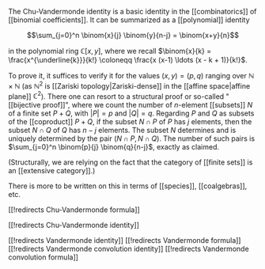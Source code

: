 The Chu-Vandermonde identity is a basic identity in the [[combinatorics]] of [[binomial coefficients]]. It can be summarized as a [[polynomial]] identity 

$$\sum_{j=0}^n \binom{x}{j} \binom{y}{n-j} = \binom{x+y}{n}$$ 

in the polynomial ring $\mathbb{C}[x, y]$, where we recall $\binom{x}{k} = \frac{x^{\underline{k}}}{k!} \coloneqq \frac{x (x-1) \ldots (x - k + 1)}{k!}$. 

To prove it, it suffices to verify it for the values $(x, y) = (p, q)$ ranging over $\mathbb{N} \times \mathbb{N}$ (as $\mathbb{N}^2$ is [[Zariski topology|Zariski-dense]] in the [[affine space|affine plane]] $\mathbb{C}^2$). There one can resort to a structural proof or so-called "[[bijective proof]]", where we count the number of $n$-element [[subsets]] $N$ of a finite set $P + Q$, with ${|P|} = p$ and ${|Q|} = q$. Regarding $P$ and $Q$ as subsets of the [[coproduct]] $P + Q$, if the subset $N \cap P$ of $P$ has $j$ elements, then the subset $N \cap Q$ of $Q$ has $n-j$ elements. The subset $N$ determines and is uniquely determined by the pair $(N \cap P, N \cap Q)$. The number of such pairs is $\sum_{j=0}^n \binom{p}{j} \binom{q}{n-j}$, exactly as claimed. 

(Structurally, we are relying on the fact that the category of [[finite sets]] is an [[extensive category]].) 

There is more to be written on this in terms of [[species]], [[coalgebras]], etc. 
 
[[!redirects Chu-Vandermonde formula]] 

[[!redirects Chu-Vandermonde identity]]

[[!redirects Vandermonde identity]] 
[[!redirects Vandermonde formula]] 
[[!redirects Vandermonde convolution identity]] 
[[!redirects Vandermonde convolution formula]]
